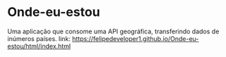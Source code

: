 # Onde-eu-estou
Uma aplicação que consome uma API geográfica, transferindo dados de inúmeros países.
link: https://felipedeveloper1.github.io/Onde-eu-estou/html/index.html
